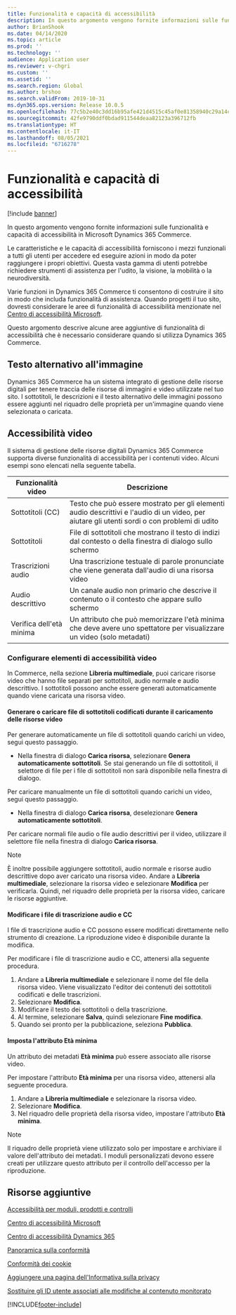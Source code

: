 ```yaml
---
title: Funzionalità e capacità di accessibilità
description: In questo argomento vengono fornite informazioni sulle funzionalità e capacità di accessibilità in Microsoft Dynamics 365 Commerce.
author: BrianShook
ms.date: 04/14/2020
ms.topic: article
ms.prod: ''
ms.technology: ''
audience: Application user
ms.reviewer: v-chgri
ms.custom: ''
ms.assetid: ''
ms.search.region: Global
ms.author: brshoo
ms.search.validFrom: 2019-10-31
ms.dyn365.ops.version: Release 10.0.5
ms.openlocfilehash: 77c5b2e40c3dd16b95afe421d4515c45af0e81358940c29a14c03754c39a076e
ms.sourcegitcommit: 42fe9790ddf0bdad911544deaa82123a396712fb
ms.translationtype: HT
ms.contentlocale: it-IT
ms.lasthandoff: 08/05/2021
ms.locfileid: "6716278"
---
```

# <a name="accessibility-features-and-capabilities"></a>Funzionalità e capacità di accessibilità

[!include [banner](includes/banner.md)]

In questo argomento vengono fornite informazioni sulle funzionalità e capacità di accessibilità in Microsoft Dynamics 365 Commerce.

Le caratteristiche e le capacità di accessibilità forniscono i mezzi funzionali a tutti gli utenti per accedere ed eseguire azioni in modo da poter raggiungere i propri obiettivi. Questa vasta gamma di utenti potrebbe richiedere strumenti di assistenza per l'udito, la visione, la mobilità o la neurodiversità.

Varie funzioni in Dynamics 365 Commerce ti consentono di costruire il sito in modo che includa funzionalità di assistenza. Quando progetti il tuo sito, dovresti considerare le aree di funzionalità di accessibilità menzionate nel [Centro di accessibilità Microsoft](https://www.microsoft.com/accessibility). 

Questo argomento descrive alcune aree aggiuntive di funzionalità di accessibilità che è necessario considerare quando si utilizza Dynamics 365 Commerce.

## <a name="image-alt-text"></a>Testo alternativo all'immagine

Dynamics 365 Commerce ha un sistema integrato di gestione delle risorse digitali per tenere traccia delle risorse di immagini e video utilizzate nel tuo sito. I sottotitoli, le descrizioni e il testo alternativo delle immagini possono essere aggiunti nel riquadro delle proprietà per un'immagine quando viene selezionata o caricata.

## <a name="video-accessibility"></a>Accessibilità video

Il sistema di gestione delle risorse digitali Dynamics 365 Commerce supporta diverse funzionalità di accessibilità per i contenuti video. Alcuni esempi sono elencati nella seguente tabella.

| Funzionalità video               | Descrizione |
|-----------------------------|-------------|
| Sottotitoli (CC)      | Testo che può essere mostrato per gli elementi audio descrittivi e l'audio di un video, per aiutare gli utenti sordi o con problemi di udito |
| Sottotitoli                   | File di sottotitoli che mostrano il testo di indizi dal contesto o della finestra di dialogo sullo schermo |
| Trascrizioni audio           | Una trascrizione testuale di parole pronunciate che viene generata dall'audio di una risorsa video |
| Audio descrittivo           | Un canale audio non primario che descrive il contenuto o il contesto che appare sullo schermo |
| Verifica dell'età minima            | Un attributo che può memorizzare l'età minima che deve avere uno spettatore per visualizzare un video (solo metadati) |

### <a name="configure-video-accessibility-elements"></a>Configurare elementi di accessibilità video

In Commerce, nella sezione **Libreria multimediale**, puoi caricare risorse video che hanno file separati per sottotitoli, audio normale e audio descrittivo. I sottotitoli possono anche essere generati automaticamente quando viene caricata una risorsa video.

#### <a name="generate-or-upload-closed-caption-files-during-video-asset-upload"></a>Generare o caricare file di sottotitoli codificati durante il caricamento delle risorse video

Per generare automaticamente un file di sottotitoli quando carichi un video, segui questo passaggio.

- Nella finestra di dialogo **Carica risorsa**, selezionare **Genera automaticamente sottotitoli**. Se stai generando un file di sottotitoli, il selettore di file per i file di sottotitoli non sarà disponibile nella finestra di dialogo.

Per caricare manualmente un file di sottotitoli quando carichi un video, segui questo passaggio.

- Nella finestra di dialogo **Carica risorsa**, deselezionare **Genera automaticamente sottotitoli**.

Per caricare normali file audio o file audio descrittivi per il video, utilizzare il selettore file nella finestra di dialogo **Carica risorsa**.

> [!NOTE]
> È inoltre possibile aggiungere sottotitoli, audio normale e risorse audio descrittive dopo aver caricato una risorsa video. Andare a **Libreria multimediale**, selezionare la risorsa video e selezionare **Modifica** per verificarla. Quindi, nel riquadro delle proprietà per la risorsa video, caricare le risorse aggiuntive.

#### <a name="edit-cc-and-audio-transcript-files"></a>Modificare i file di trascrizione audio e CC

I file di trascrizione audio e CC possono essere modificati direttamente nello strumento di creazione. La riproduzione video è disponibile durante la modifica.

Per modificare i file di trascrizione audio e CC, attenersi alla seguente procedura.

1. Andare a **Libreria multimediale** e selezionare il nome del file della risorsa video. Viene visualizzato l'editor dei contenuti dei sottotitoli codificati e delle trascrizioni.
1. Selezionare **Modifica**.
1. Modificare il testo dei sottotitoli o della trascrizione.
1. Al termine, selezionare **Salva**, quindi selezionare **Fine modifica**.
1. Quando sei pronto per la pubblicazione, seleziona **Pubblica**.

#### <a name="set-the-minimum-age-attribute"></a>Imposta l'attributo Età minima

Un attributo dei metadati **Età minima** può essere associato alle risorse video.

Per impostare l'attributo **Età minima** per una risorsa video, attenersi alla seguente procedura.

1. Andare a **Libreria multimediale** e selezionare la risorsa video.
1. Selezionare **Modifica**.
1. Nel riquadro delle proprietà della risorsa video, impostare l'attributo **Età minima**.

> [!NOTE]
> Il riquadro delle proprietà viene utilizzato solo per impostare e archiviare il valore dell'attributo dei metadati. I moduli personalizzati devono essere creati per utilizzare questo attributo per il controllo dell'accesso per la riproduzione.

## <a name="additional-resources"></a>Risorse aggiuntive

[Accessibilità per moduli, prodotti e controlli](/dynamics365/unified-operations/dev-itpro/user-interface/enable-accessibility)

[Centro di accessibilità Microsoft](https://www.microsoft.com/accessibility)

[Centro di accessibilità Dynamics 365](/dynamics365/get-started/accessibility/index)

[Panoramica sulla conformità](compliance-overview.md)

[Conformità dei cookie](cookie-compliance.md)

[Aggiungere una pagina dell'Informativa sulla privacy](add-privacy-page.md)

[Sostituire gli ID utente associati alle modifiche al contenuto monitorato](replace-IDs-tracked-changes.md)


[!INCLUDE[footer-include](../includes/footer-banner.md)]